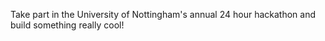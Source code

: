 Take part in the University of Nottingham's annual 24 hour hackathon and build something really cool!